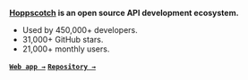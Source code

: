 **[Hoppscotch](https://hoppscotch.io) is an open source API development ecosystem.**

- Used by 450,000+ developers.
- 31,000+ GitHub stars.
- 21,000+ monthly users.

[**`Web app →`**](https://hoppscotch.io) [**`Repository →`**](https://github.com/hoppscotch/hoppscotch)
